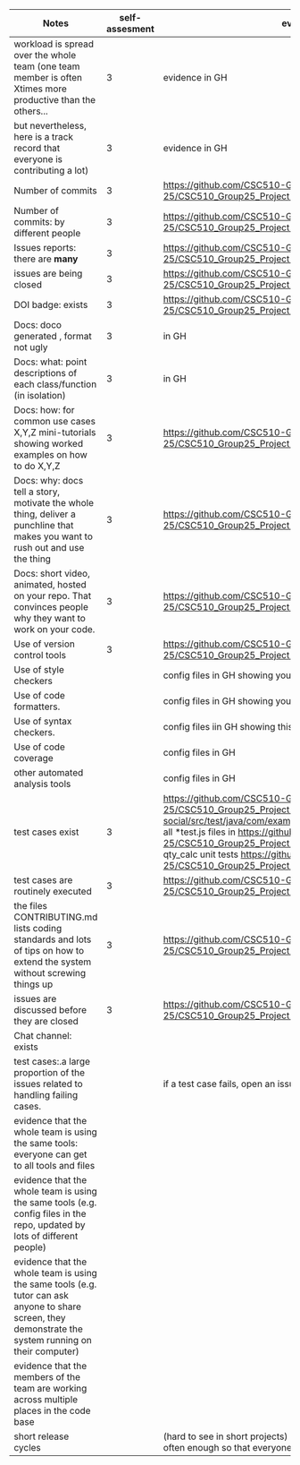 | Notes|self-assesment|evidence|
|-----|-----|---------|
|workload is spread over the whole team (one team member is often Xtimes more productive than the others... |3|evidence in GH|
but nevertheless, here is a track record that everyone is contributing a lot)|3|evidence  in GH|
| Number of commits|3|https://github.com/CSC510-Group-25/CSC510_Group25_Project1|
| Number of commits: by different people|3|https://github.com/CSC510-Group-25/CSC510_Group25_Project1/pulse|
| Issues reports: there are **many**|3|https://github.com/CSC510-Group-25/CSC510_Group25_Project1/projects/1|
|  issues are being  closed|3|https://github.com/CSC510-Group-25/CSC510_Group25_Project1/projects/1|
| DOI badge: exists |3|https://github.com/CSC510-Group-25/CSC510_Group25_Project1|
|Docs: doco generated , format not ugly |3|in GH|
|Docs: what: point descriptions of each class/function (in isolation) |3|in GH|
|Docs: how: for common use cases X,Y,Z mini-tutorials showing worked examples on how to do X,Y,Z|3|https://github.com/CSC510-Group-25/CSC510_Group25_Project1/blob/main/docs/DemoScript.docx|
|Docs: why: docs tell a story, motivate the whole thing, deliver a punchline that makes you want to rush out and use the thing|3|https://github.com/CSC510-Group-25/CSC510_Group25_Project1|
|Docs: short video, animated, hosted on your repo. That convinces people why they want to work on your code.|3|https://github.com/CSC510-Group-25/CSC510_Group25_Project1#readme|
| Use of version control tools|3|https://github.com/CSC510-Group-25/CSC510_Group25_Project1|
|Use of  style checkers ||config files in GH showing your config|
| Use of code  formatters. ||config files in GH showing your this formatter's  config|
| Use of syntax checkers. ||config files iin  GH showing this checker's config  |
| Use of code coverage ||config files in GH|
| other automated analysis tools||config files in GH|
| test cases exist|3|https://github.com/CSC510-Group-25/CSC510_Group25_Project1/tree/main/spring-social/src/test/java/com/example/springsocial <br/> all *test.js files in https://github.com/CSC510-Group-25/CSC510_Group25_Project1/tree/main/react-social/src <br/>qty_calc unit tests https://github.com/CSC510-Group-25/CSC510_Group25_Project1/tree/main/qty_calc/src/test/java|
| test cases are routinely executed|3|https://github.com/CSC510-Group-25/CSC510_Group25_Project1/actions|
 | the files CONTRIBUTING.md lists coding standards and lots of tips on how to extend the system without screwing things up|3|https://github.com/CSC510-Group-25/CSC510_Group25_Project1/blob/main/CONTRIBUTING.md|
| issues are discussed before they are closed|3|https://github.com/CSC510-Group-25/CSC510_Group25_Project1/issues/55|
| Chat channel: exists||
| test cases:.a large proportion of the issues related to handling failing cases.||if a test case fails, open an issue and fix it|
| evidence that the whole team is using the same tools: everyone can get to all tools and files||
| evidence that the whole team is using the same tools (e.g. config files in the repo, updated by lots of different people)||
| evidence that the whole team is using the same tools (e.g. tutor can ask anyone to share screen, they demonstrate the system running on their computer)||
| evidence that the members of the team are working across multiple places in the code base||
|short release cycles || (hard to see in short projects) project members are committing often enough so that everyone can get your work|
